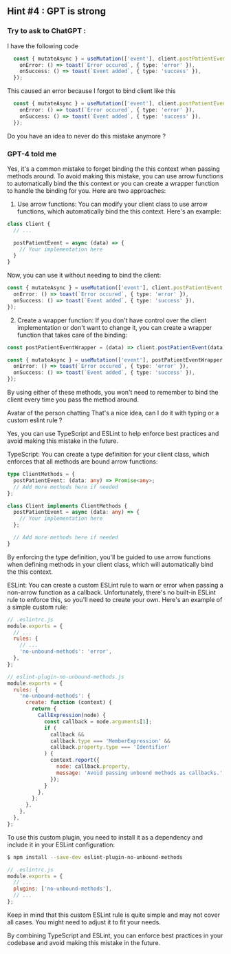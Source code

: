 ## Hint #4 : GPT is strong

### Try to ask to ChatGPT :

I have the following code

```ts
  const { mutateAsync } = useMutation(['event'], client.postPatientEvent, {
    onError: () => toast(`Error occured`, { type: 'error' }),
    onSuccess: () => toast(`Event added`, { type: 'success' }),
  });
```

This caused an error because I forgot to bind client like this

```ts
  const { mutateAsync } = useMutation(['event'], client.postPatientEvent.bind(client), {
    onError: () => toast(`Error occured`, { type: 'error' }),
    onSuccess: () => toast(`Event added`, { type: 'success' }),
  });
```

Do you have an idea to never do this mistake anymore ?

### GPT-4 told me

Yes, it's a common mistake to forget binding the this context when passing methods around. To avoid making this mistake, you can use arrow functions to automatically bind the this context or you can create a wrapper function to handle the binding for you. Here are two approaches:

1. Use arrow functions:
   You can modify your client class to use arrow functions, which automatically bind the this context. Here's an example:

```ts
class Client {
  // ...

  postPatientEvent = async (data) => {
    // Your implementation here
  }
}
```

Now, you can use it without needing to bind the client:

```ts
const { mutateAsync } = useMutation(['event'], client.postPatientEvent, {
  onError: () => toast(`Error occured`, { type: 'error' }),
  onSuccess: () => toast(`Event added`, { type: 'success' }),
});
```

2. Create a wrapper function:
   If you don't have control over the client implementation or don't want to change it, you can create a wrapper function that takes care of the binding:

```ts
const postPatientEventWrapper = (data) => client.postPatientEvent(data);

const { mutateAsync } = useMutation(['event'], postPatientEventWrapper, {
  onError: () => toast(`Error occured`, { type: 'error' }),
  onSuccess: () => toast(`Event added`, { type: 'success' }),
});
```

By using either of these methods, you won't need to remember to bind the client every time you pass the method around.

Avatar of the person chatting
That's a nice idea, can I do it with typing or a custom eslint rule ?

Yes, you can use TypeScript and ESLint to help enforce best practices and avoid making this mistake in the future.

TypeScript:
You can create a type definition for your client class, which enforces that all methods are bound arrow functions:

```ts
type ClientMethods = {
  postPatientEvent: (data: any) => Promise<any>;
  // Add more methods here if needed
};

class Client implements ClientMethods {
  postPatientEvent = async (data: any) => {
    // Your implementation here
  };

  // Add more methods here if needed
}
```

By enforcing the type definition, you'll be guided to use arrow functions when defining methods in your client class, which will automatically bind the this context.

ESLint:
You can create a custom ESLint rule to warn or error when passing a non-arrow function as a callback. Unfortunately, there's no built-in ESLint rule to enforce this, so you'll need to create your own. Here's an example of a simple custom rule:

```js
// .eslintrc.js
module.exports = {
  // ...
  rules: {
    // ...
    'no-unbound-methods': 'error',
  },
};
```

```js
// eslint-plugin-no-unbound-methods.js
module.exports = {
  rules: {
    'no-unbound-methods': {
      create: function (context) {
        return {
          CallExpression(node) {
            const callback = node.arguments[1];
            if (
              callback &&
              callback.type === 'MemberExpression' &&
              callback.property.type === 'Identifier'
            ) {
              context.report({
                node: callback.property,
                message: 'Avoid passing unbound methods as callbacks.',
              });
            }
          },
        };
      },
    },
  },
};
```

To use this custom plugin, you need to install it as a dependency and include it in your ESLint configuration:

```bash
$ npm install --save-dev eslint-plugin-no-unbound-methods
```

```js
// .eslintrc.js
module.exports = {
  // ...
  plugins: ['no-unbound-methods'],
  // ...
};
```

Keep in mind that this custom ESLint rule is quite simple and may not cover all cases. You might need to adjust it to fit your needs.

By combining TypeScript and ESLint, you can enforce best practices in your codebase and avoid making this mistake in the future.
